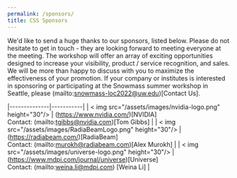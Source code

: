 ```yaml
---
permalink: /sponsors/
title: CSS Sponsors
---
```


We'd like to send a huge thanks to our sponsors, listed below. Please do not hesitate to get in touch - they are looking forward to meeting everyone at the meeting. The workshop will offer an array of exciting opportunities designed to increase your visibility, product / service recognition, and sales. We will be more than happy to discuss with you to maximize the effectiveness of your promotion. If your company or institutes is interested in sponsoring or participating at the Snowmass summer workshop in Seattle, please (mailto:snowmass-loc2022@uw.edu)[Contact Us].


|--------------|-----------|
| < img src="/assets/images/nvidia-logo.png" height="30"/> | (https://www.nvidia.com/)[NVIDIA] <br> Contact: (mailto:tgibbs@nvidia.com)[Tom Gibbs] | 
| < img src="/assets/images/RadiaBeamLogo.png"  height="30"/> | (https://radiabeam.com/)[RadiaBeam] <br> Contact: (mailto:murokh@radiabeam.com)[Alex Murokh] | 
| < img src="/assets/images/universe-logo.png"  height="30"/> | (https://www.mdpi.com/journal/universe)[Universe] <br> Contact: (mailto:weina.li@mdpi.com) [Weina Li] | 
